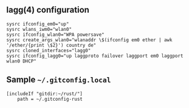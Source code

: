 ## lagg(4) configuration

```
sysrc ifconfig_em0="up"
sysrc wlans_iwm0="wlan0"
sysrc ifconfig_wlan0="WPA powersave"
sysrc create_args_wlan0="wlanaddr \$(ifconfig em0 ether | awk '/ether/{print \$2}') country de"
sysrc cloned_interfaces="lagg0"
sysrc ifconfig_lagg0="up laggproto failover laggport em0 laggport wlan0 DHCP"
```

Sample `~/.gitconfig.local`
---------------------------

```
[includeIf "gitdir:~/rust/"]
    path = ~/.gitconfig-rust
```
